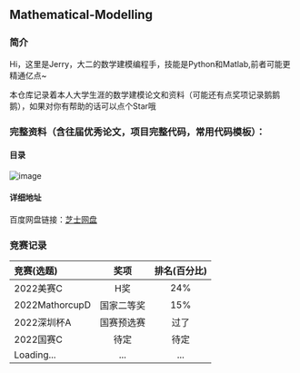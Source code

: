 ## Mathematical-Modelling

### 简介

Hi，这里是Jerry，大二的数学建模编程手，技能是Python和Matlab,前者可能更精通亿点~

本仓库记录着本人大学生涯的数学建模论文和资料（可能还有点奖项记录鹅鹅鹅），如果对你有帮助的话可以点个Star哦

### 完整资料（含往届优秀论文，项目完整代码，常用代码模板）：

#### 目录
![image](https://user-images.githubusercontent.com/88324880/185614685-227ecdcc-5b34-468e-ae22-05f611930b5c.png)

#### 详细地址

百度网盘链接：[芝士网盘](https://pan.baidu.com/s/1rHzex4iIwiI-6KASSPCckA?pwd=nbia) 

### 竞赛记录


| 竞赛(选题)      | 奖项 | 排名(百分比)     |
| :---        |    :----:   |         :----:|
| 2022美赛C      | H奖       | 24%   |
| 2022MathorcupD   | 国家二等奖 | 15%     |
| 2022深圳杯A   | 国赛预选赛 | 过了     |
| 2022国赛C   | 待定 | 待定     |
| Loading...   | ... | ...    |
